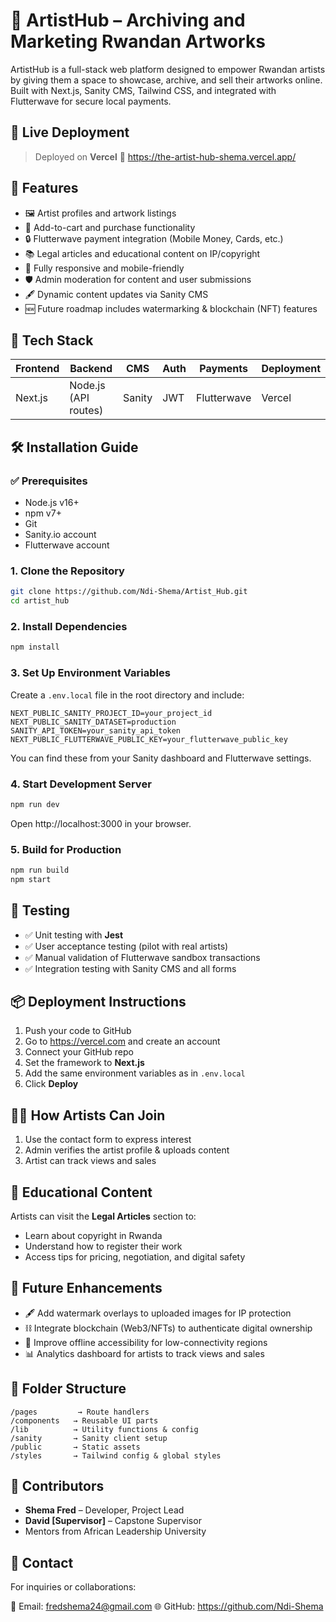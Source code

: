 # 🎨 ArtistHub – Archiving and Marketing Rwandan Artworks

ArtistHub is a full-stack web platform designed to empower Rwandan artists by giving them a space to showcase, archive, and sell their artworks online. Built with Next.js, Sanity CMS, Tailwind CSS, and integrated with Flutterwave for secure local payments.

## 🚀 Live Deployment

> Deployed on **Vercel**
> 🔗 https://the-artist-hub-shema.vercel.app/

## 📌 Features

- 🖼️ Artist profiles and artwork listings
- 🛒 Add-to-cart and purchase functionality
- 🔒 Flutterwave payment integration (Mobile Money, Cards, etc.)
- 📚 Legal articles and educational content on IP/copyright
- 📱 Fully responsive and mobile-friendly
- 🛡️ Admin moderation for content and user submissions
- 🖋️ Dynamic content updates via Sanity CMS
- 🆕 Future roadmap includes watermarking & blockchain (NFT) features

## 🧠 Tech Stack

| Frontend | Backend | CMS | Auth | Payments | Deployment |
|----------|---------|-----|------|----------|------------|
| Next.js  | Node.js (API routes) | Sanity | JWT | Flutterwave | Vercel |

## 🛠️ Installation Guide

### ✅ Prerequisites

- Node.js v16+
- npm v7+
- Git
- Sanity.io account
- Flutterwave account

### 1. Clone the Repository

```bash
git clone https://github.com/Ndi-Shema/Artist_Hub.git
cd artist_hub
```

### 2. Install Dependencies

```bash
npm install
```

### 3. Set Up Environment Variables

Create a `.env.local` file in the root directory and include:

```env
NEXT_PUBLIC_SANITY_PROJECT_ID=your_project_id
NEXT_PUBLIC_SANITY_DATASET=production
SANITY_API_TOKEN=your_sanity_api_token
NEXT_PUBLIC_FLUTTERWAVE_PUBLIC_KEY=your_flutterwave_public_key
```

You can find these from your Sanity dashboard and Flutterwave settings.

### 4. Start Development Server

```bash
npm run dev
```

Open http://localhost:3000 in your browser.

### 5. Build for Production

```bash
npm run build
npm start
```

## 🧪 Testing

- ✅ Unit testing with **Jest**
- ✅ User acceptance testing (pilot with real artists)
- ✅ Manual validation of Flutterwave sandbox transactions
- ✅ Integration testing with Sanity CMS and all forms

## 📦 Deployment Instructions

1. Push your code to GitHub
2. Go to https://vercel.com and create an account
3. Connect your GitHub repo
4. Set the framework to **Next.js**
5. Add the same environment variables as in `.env.local`
6. Click **Deploy**

## 🧑‍🎨 How Artists Can Join

1. Use the contact form to express interest
2. Admin verifies the artist profile & uploads content
3. Artist can track views and sales

## 🧠 Educational Content

Artists can visit the **Legal Articles** section to:

- Learn about copyright in Rwanda
- Understand how to register their work
- Access tips for pricing, negotiation, and digital safety

## 🔐 Future Enhancements

- 🖋️ Add watermark overlays to uploaded images for IP protection
- ⛓️ Integrate blockchain (Web3/NFTs) to authenticate digital ownership
- 📱 Improve offline accessibility for low-connectivity regions
- 📊 Analytics dashboard for artists to track views and sales

## 📂 Folder Structure

```
/pages         → Route handlers
/components   → Reusable UI parts
/lib          → Utility functions & config
/sanity       → Sanity client setup
/public       → Static assets
/styles       → Tailwind config & global styles
```

## 🤝 Contributors

- **Shema Fred** – Developer, Project Lead
- **David [Supervisor]** – Capstone Supervisor
- Mentors from African Leadership University

## 📧 Contact

For inquiries or collaborations:

📨 Email: fredshema24@gmail.com
🌐 GitHub: https://github.com/Ndi-Shema
